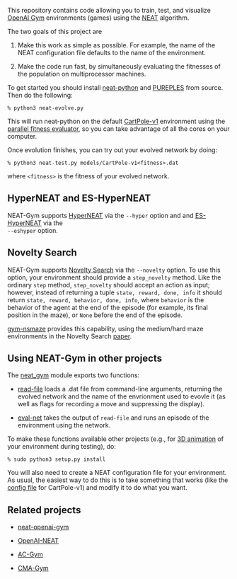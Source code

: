 This repository contains code allowing you to train, test, and visualize
[OpenAI Gym](https://gym.openai.com/) environments (games) using the
[NEAT](https://www.cse.unr.edu/~sushil/class/gas/papers/NEAT.pdf) algorithm.

The two goals of this project are 

1. Make this work as simple as possible.  For example, the name of the NEAT
configuration file defaults to the name of the environment.

2. Make the code run fast, by simultaneously evaluating the fitnesses of the
population on multiprocessor machines.

To get started you should install [neat-python](https://github.com/CodeReclaimers/neat-python) 
and [PUREPLES](https://github.com/ukuleleplayer/pureples) from source. Then 
do the following:

```
% python3 neat-evolve.py 
```
This will run neat-python on the default [CartPole-v1](https://gym.openai.com/envs/CartPole-v1/) environment using the
[parallel fitness evaluator](https://neat-python.readthedocs.io/en/latest/module_summaries.html#parallel),
so you can take advantage of all the cores on your computer.

Once evolution finishes, you can try out your evolved network by doing:

```
% python3 neat-test.py models/CartPole-v1<fitness>.dat
```

where ```<fitness>``` is the fitness of your evolved network.

## HyperNEAT and ES-HyperNEAT

NEAT-Gym supports [HyperNEAT](https://en.wikipedia.org/wiki/HyperNEAT) via the ```--hyper``` option and
and [ES-HyperNEAT](http://eplex.cs.ucf.edu/ESHyperNEAT/) via the <br> ```--eshyper``` option.

## Novelty Search

NEAT-Gym supports
[Novelty Search](https://www.cs.swarthmore.edu/~meeden/DevelopmentalRobotics/lehman_ecj11.pdf)
via the ```--novelty``` option.  To use this option, your environment should provide a
```step_novelty``` method.  Like the ordinary ```step``` method, ```step_novelty``` should 
accept an action as input; however, instead of returning a tuple ```state, reward, done, info```
it should return ```state, reward, behavior, done, info```, where ```behavior``` is the behavior
of the agent at the end of the episode (for example, its final position in the
maze), or ```None``` before the end of the episode.  

[gym-nsmaze](https://github.com/simondlevy/gym-nsmaze)
provides this capability, using the medium/hard maze environments in the Novelty Search
[paper](https://www.cs.swarthmore.edu/~meeden/DevelopmentalRobotics/lehman_ecj11.pdf).

## Using NEAT-Gym in other projects

The
[neat_gym](https://github.com/simondlevy/NEAT-Gym/blob/master/neat_gym/__init__.py)
module exports two functions:

* [read-file](https://github.com/simondlevy/neat-gym/blob/master/neat_gym/__init__.py#L614-L635) loads a .dat file 
from command-line arguments, returning the evolved network and the name of the envrionment used to evovle it
(as well as flags for recording a move and suppressing the display).

* [eval-net](https://github.com/simondlevy/neat-gym/blob/master/neat_gym/__init__.py#L638-L691)
takes the output of ```read-file``` and runs an episode of the environment using the network.

To make these functions available other projects (e.g., for
[3D animation](https://github.com/simondlevy/gym-copter/blob/master/neat/3dtest.py)
of your environment during testing), do:

```
% sudo python3 setup.py install
```

You will also need to create a NEAT configuration file for your environment.  As usual,
the easiest way to do this is to take something that works (like the 
[config file](https://github.com/simondlevy/neat-gym/blob/master/config/CartPole-v1.cfg)
for CartPole-v1) and modify it to do what you want.

## Related projects

* [neat-openai-gym](https://github.com/sroj/neat-openai-gym)

* [OpenAI-NEAT](https://github.com/HackerShackOfficial/OpenAI-NEAT)

* [AC-Gym](https://github.com/simondlevy/AC-Gym)

* [CMA-Gym](https://github.com/simondlevy/CMA-Gym)
